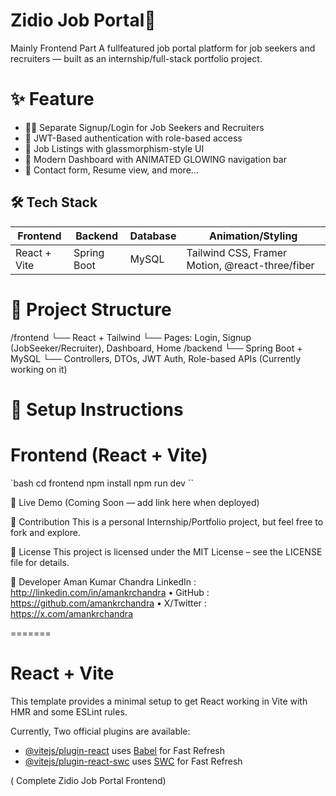 # Zidio Job Portal🚀
Mainly Frontend Part
A fullfeatured job portal platform for job seekers and recruiters — built as an internship/full-stack portfolio project.

# ✨ Feature

- 👨‍💻 Separate Signup/Login for Job Seekers and Recruiters
- 🔐 JWT-Based authentication with role-based access
- 💼 Job Listings with glassmorphism-style UI
- 🌟 Modern Dashboard with ANIMATED GLOWING navigation bar
- 📧 Contact form, Resume view, and more...

## 🛠️ Tech Stack

| Frontend     | Backend        | Database | Animation/Styling        |
|--------------|----------------|----------|--------------------------|
| React + Vite | Spring Boot    | MySQL    | Tailwind CSS, Framer Motion, @react-three/fiber |

# 📂 Project Structure

/frontend
└── React + Tailwind
└── Pages: Login, Signup (JobSeeker/Recruiter), Dashboard, Home
/backend
└── Spring Boot + MySQL
└── Controllers, DTOs, JWT Auth, Role-based APIs
(Currently working on it)


# 🔧 Setup Instructions

# Frontend (React + Vite)

`bash
cd frontend
npm install
npm run dev
``



🚀 Live Demo
(Coming Soon — add link here when deployed)

🤝 Contribution
This is a personal Internship/Portfolio project, but feel free to fork and explore.

📜 License
This project is licensed under the MIT License – see the LICENSE file for details.

👤 Developer
Aman Kumar Chandra
LinkedIn : http://linkedin.com/in/amankrchandra
• GitHub : https://github.com/amankrchandra
• X/Twitter : https://x.com/amankrchandra

=======
# React + Vite

This template provides a minimal setup to get React working in Vite with HMR and some ESLint rules.

Currently, Two official plugins are available:

- [@vitejs/plugin-react](https://github.com/vitejs/vite-plugin-react/blob/main/packages/plugin-react) uses [Babel](https://babeljs.io/) for Fast Refresh
- [@vitejs/plugin-react-swc](https://github.com/vitejs/vite-plugin-react/blob/main/packages/plugin-react-swc) uses [SWC](https://swc.rs/) for Fast Refresh



 ( Complete Zidio Job Portal Frontend)
